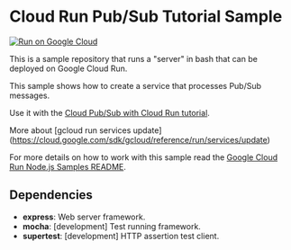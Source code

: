 # Cloud Run Pub/Sub Tutorial Sample

[![Run on Google Cloud](https://storage.googleapis.com/cloudrun/button.svg)](https://deploy.cloud.run)

This is a sample repository that runs a "server" in bash that can be deployed on
Google Cloud Run.

This sample shows how to create a service that processes Pub/Sub messages.

Use it with the [Cloud Pub/Sub with Cloud Run tutorial](http://cloud.google.com/run/docs/tutorials/pubsub).

More about [gcloud run services update] (https://cloud.google.com/sdk/gcloud/reference/run/services/update)

For more details on how to work with this sample read the [Google Cloud Run Node.js Samples README](https://github.com/GoogleCloudPlatform/nodejs-docs-samples/tree/main/run).

## Dependencies

* **express**: Web server framework.
* **mocha**: [development] Test running framework.
* **supertest**: [development] HTTP assertion test client.
